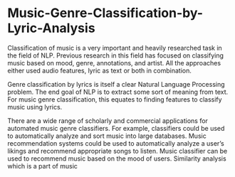 # Music-Genre-Classification-by-Lyric-Analysis


Classification of music is a very important and heavily researched task in the field of NLP. Previous research in this field has focused on classifying music based on mood, genre, annotations, and artist. All the approaches either used audio features, lyric as text or both in combination.

Genre classification by lyrics is itself a clear Natural Language Processing problem. The end goal of NLP is to extract some sort of meaning from text. For music genre classification, this equates to finding features to classify music using lyrics.

There are a wide range of scholarly and commercial applications for automated music genre classifiers. For example, classifiers could be used to automatically analyze and sort music into large databases. Music recommendation systems could be used to automatically analyze a user’s likings and recommend appropriate songs to listen. Music classifier can be used to recommend music based on the mood of users. Similarity analysis which is a part of music
